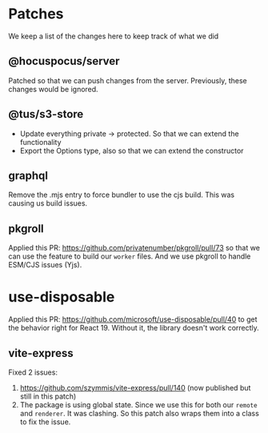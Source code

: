 # Patches

We keep a list of the changes here to keep track of what we did

## @hocuspocus/server

Patched so that we can push changes from the server. Previously, these changes would be ignored.

## @tus/s3-store

- Update everything private -> protected. So that we can extend the functionality
- Export the Options type, also so that we can extend the constructor

## graphql

Remove the .mjs entry to force bundler to use the cjs build. This was causing us build issues.

## pkgroll

Applied this PR: https://github.com/privatenumber/pkgroll/pull/73 so that we can use the feature to build our `worker` files. And we use pkgroll to handle ESM/CJS issues (Yjs).

# use-disposable

Applied this PR: https://github.com/microsoft/use-disposable/pull/40 to get the behavior right for React 19. Without it, the library doesn't work correctly.

## vite-express

Fixed 2 issues:
1. https://github.com/szymmis/vite-express/pull/140 (now published but still in this patch)
2. The package is using global state. Since we use this for both our `remote` and `renderer`. It was clashing. So this patch also wraps them into a class to fix the issue.